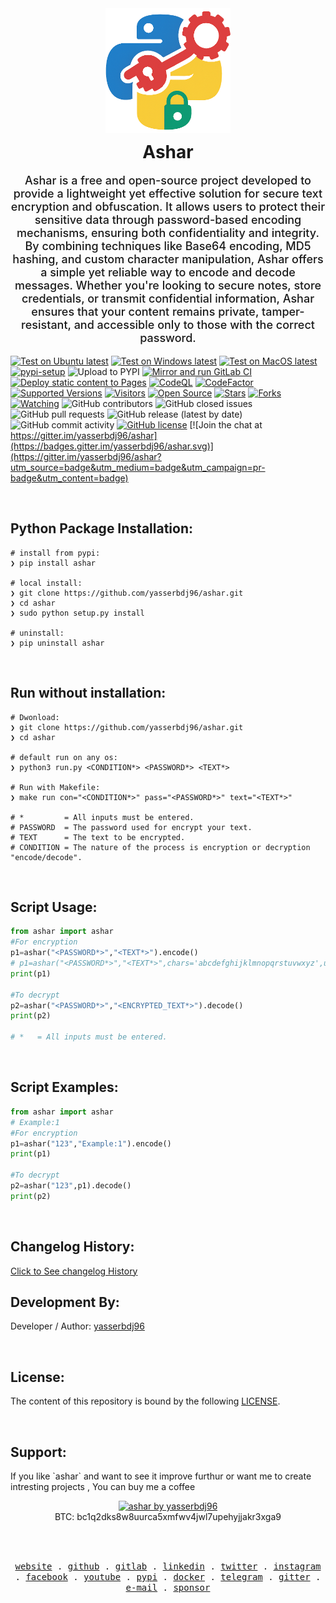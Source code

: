 <!-- Project Header -->
<div align="center">
  <img src="https://raw.githubusercontent.com/yasserbdj96/ashar/main/logo.png" alt="ashar by yasserbdj96" height="200">
  <h1 style="margin: 10px 0;">Ashar</h1>
  <p style="font-size: 18px; font-weight: 500; max-width: 600px;">
    Ashar is a free and open-source project developed to provide a lightweight yet effective solution for secure text encryption and obfuscation. It allows users to protect their sensitive data through password-based encoding mechanisms, ensuring both confidentiality and integrity. By combining techniques like Base64 encoding, MD5 hashing, and custom character manipulation, Ashar offers a simple yet reliable way to encode and decode messages. Whether you're looking to secure notes, store credentials, or transmit confidential information, Ashar ensures that your content remains private, tamper-resistant, and accessible only to those with the correct password.
  </p>
</div>

[![Test on Ubuntu latest](https://github.com/yasserbdj96/ashar/actions/workflows/python-app-on-linux.yml/badge.svg)](https://github.com/yasserbdj96/ashar/actions/workflows/python-app-on-linux.yml)
[![Test on Windows latest](https://github.com/yasserbdj96/ashar/actions/workflows/python-app-on-win.yml/badge.svg)](https://github.com/yasserbdj96/ashar/actions/workflows/python-app-on-win.yml)
[![Test on MacOS latest](https://github.com/yasserbdj96/ashar/actions/workflows/python-app-on-mac.yml/badge.svg)](https://github.com/yasserbdj96/ashar/actions/workflows/python-app-on-mac.yml)
[![pypi-setup](https://github.com/yasserbdj96/ashar/actions/workflows/pypi-setup.yml/badge.svg)](https://github.com/yasserbdj96/ashar/actions/workflows/pypi-setup.yml)
![Upload to PYPI](https://github.com/yasserbdj96/ashar/actions/workflows/pipup.yml/badge.svg)
[![Mirror and run GitLab CI](https://github.com/yasserbdj96/ashar/actions/workflows/push-gitLab.yml/badge.svg)](https://github.com/yasserbdj96/ashar/actions/workflows/push-gitLab.yml)
[![Deploy static content to Pages](https://github.com/yasserbdj96/ashar/actions/workflows/pages.yml/badge.svg)](https://github.com/yasserbdj96/ashar/actions/workflows/pages.yml)
[![CodeQL](https://github.com/yasserbdj96/ashar/actions/workflows/codeql-analysis.yml/badge.svg)](https://github.com/yasserbdj96/ashar/actions/workflows/codeql-analysis.yml)
[![CodeFactor](https://www.codefactor.io/repository/github/yasserbdj96/ashar/badge)](https://www.codefactor.io/repository/github/yasserbdj96/ashar)
[![Supported Versions](https://img.shields.io/pypi/pyversions/ashar.svg)](https://pypi.org/project/ashar) 
[![Visitors](https://visitor-badge.laobi.icu/badge?page_id=yasserbdj96.ashar&format=true)](https://github.com/yasserbdj96/ashar)
[![Open Source](https://img.shields.io/badge/Open%20Source-%E2%99%A5-red)](https://github.com/yasserbdj96/ashar)
[![Stars](https://img.shields.io/github/stars/yasserbdj96/ashar?color=red)](https://github.com/yasserbdj96/ashar)
[![Forks](https://img.shields.io/github/forks/yasserbdj96/ashar?color=red)](https://github.com/yasserbdj96/ashar)
[![Watching](https://img.shields.io/github/watchers/yasserbdj96/ashar?label=Watchers&color=red&style=flat-square)](https://github.com/yasserbdj96/ashar)
![GitHub contributors](https://img.shields.io/github/contributors/yasserbdj96/ashar)
![GitHub closed issues](https://img.shields.io/github/issues-closed/yasserbdj96/ashar)
![GitHub pull requests](https://img.shields.io/github/issues-pr-raw/yasserbdj96/ashar)
![GitHub release (latest by date)](https://img.shields.io/github/v/release/yasserbdj96/ashar)
![GitHub commit activity](https://img.shields.io/github/commit-activity/m/yasserbdj96/ashar)
[![GitHub license](https://img.shields.io/github/license/yasserbdj96/ashar)](https://github.com/yasserbdj96/ashar)
[![Join the chat at https://gitter.im/yasserbdj96/ashar](https://badges.gitter.im/yasserbdj96/ashar.svg)](https://gitter.im/yasserbdj96/ashar?utm_source=badge&utm_medium=badge&utm_campaign=pr-badge&utm_content=badge)

<br>
<h2>Python Package Installation:</h2>

```
# install from pypi:
❯ pip install ashar

# local install:
❯ git clone https://github.com/yasserbdj96/ashar.git
❯ cd ashar
❯ sudo python setup.py install

# uninstall:
❯ pip uninstall ashar
```

<br>
<h2>Run without installation:</h2>

```
# Dwonload:
❯ git clone https://github.com/yasserbdj96/ashar.git
❯ cd ashar

# default run on any os:
❯ python3 run.py <CONDITION*> <PASSWORD*> <TEXT*>

# Run with Makefile:
❯ make run con="<CONDITION*>" pass="<PASSWORD*>" text="<TEXT*>"

# *         = All inputs must be entered.
# PASSWORD  = The password used for encrypt your text.
# TEXT      = The text to be encrypted.
# CONDITION = The nature of the process is encryption or decryption "encode/decode".
```

<br>
<h2>Script Usage:</h2>

```python
from ashar import ashar
#For encryption
p1=ashar("<PASSWORD*>","<TEXT*>").encode()
# p1=ashar("<PASSWORD*>","<TEXT*>",chars='abcdefghijklmnopqrstuvwxyz',upchars='ABCDEFGHIJKLMNOPQRSTUVWXYZ',smbls=')(}{][><!?$%&-_=+;',numb='1234567890').encode()
print(p1)
    
#To decrypt
p2=ashar("<PASSWORD*>","<ENCRYPTED_TEXT*>").decode()
print(p2)

# *   = All inputs must be entered.

```

<br>
<h2>Script Examples:</h2>

```python
from ashar import ashar
# Example:1
#For encryption
p1=ashar("123","Example:1").encode()
print(p1)
    
#To decrypt
p2=ashar("123",p1).decode()
print(p2)

```

<br>
<h2>Changelog History:</h2>
<a href="https://raw.githubusercontent.com/yasserbdj96/ashar/main/CHANGELOG">Click to See changelog History</a>


<br>
<h2>Development By:</h2>

Developer / Author: [yasserbdj96](https://github.com/yasserbdj96)

<br>
<h2>License:</h2>
<p>The content of this repository is bound by the following <a href="https://raw.githubusercontent.com/yasserbdj96/ashar/main/LICENSE">LICENSE</a>.</p>

<br>
<h2>Support:</h2>
<p>If you like `ashar` and want to see it improve furthur or want me to create intresting projects , You can buy me a coffee </p>
<div align="center">
    <a href="https://ko-fi.com/yasserbdj96">
        <img src="https://ko-fi.com/img/githubbutton_sm.svg" alt="ashar by yasserbdj96">
    </a><br>
    BTC: bc1q2dks8w8uurca5xmfwv4jwl7upehyjjakr3xga9<br>
</div>

<br><br>

<p align="center">
  <samp>
    <a href="https://yasserbdj96.github.io/">website</a> .
    <a href="https://github.com/yasserbdj96">github</a> .
    <a href="https://gitlab.com/yasserbdj96">gitlab</a> .
    <a href="https://www.linkedin.com/in/yasserbdj96">linkedin</a> .
    <a href="https://twitter.com/yasserbdj96">twitter</a> .
    <a href="https://instagram.com/yasserbdj96">instagram</a> .
    <a href="https://www.facebook.com/yasserbdj96">facebook</a> .
    <a href="https://www.youtube.com/@yasserbdj96">youtube</a> .
    <a href="https://pypi.org/user/yasserbdj96">pypi</a> .
    <a href="https://hub.docker.com/u/yasserbdj96">docker</a> .
    <a href="https://t.me/yasserbdj96">telegram</a> .
    <a href="https://gitter.im/yasserbdj96/yasserbdj96">gitter</a> .
    <a href="mailto:yasser.bdj96@gmail.com">e-mail</a> .
    <a href="https://ko-fi.com/yasserbdj96">sponsor</a>
  </samp>
</p>
